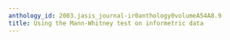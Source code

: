 ```yaml
---
anthology_id: 2003.jasis_journal-ir0anthology0volumeA54A8.9
title: Using the Mann-Whitney test on informetric data
---
```

